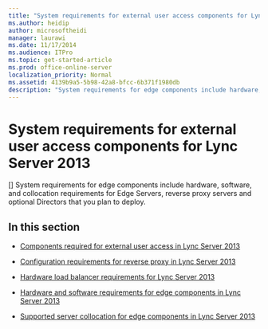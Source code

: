 ```yaml
---
title: "System requirements for external user access components for Lync Server 2013"
ms.author: heidip
author: microsoftheidi
manager: laurawi
ms.date: 11/17/2014
ms.audience: ITPro
ms.topic: get-started-article
ms.prod: office-online-server
localization_priority: Normal
ms.assetid: 4139b9a5-5b98-42a8-bfcc-6b371f1980db
description: "System requirements for edge components include hardware, software, and collocation requirements for Edge Servers, reverse proxy servers and optional Directors that you plan to deploy."
---
```


# System requirements for external user access components for Lync Server 2013
[]
System requirements for edge components include hardware, software, and collocation requirements for Edge Servers, reverse proxy servers and optional Directors that you plan to deploy.
  
## In this section

- [Components required for external user access in Lync Server 2013](components-required-for-external-user-access.md)
    
- [Configuration requirements for reverse proxy in Lync Server 2013](configuration-requirements-for-reverse-proxy.md)
    
- [Hardware load balancer requirements for Lync Server 2013](hardware-load-balancer-requirements.md)
    
- [Hardware and software requirements for edge components in Lync Server 2013](hardware-and-software-requirements-for-edge-components.md)
    
- [Supported server collocation for edge components in Lync Server 2013](supported-server-collocation-for-edge-components.md)
    

